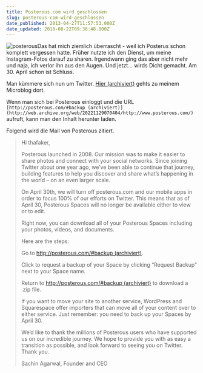 ```yaml
---
title: Posterous.com wird geschlossen
slug: posterous-com-wird-geschlossen
date_published: 2013-04-27T11:57:53.000Z
date_updated: 2018-08-22T09:38:48.000Z
---
```


![posterous](//picdump.thafaker.de/2013/04/Bildschirmfoto-2013-04-27-um-13.57.21-100x100.png)Das hat mich ziemlich überrascht - weil ich Posterus schon komplett vergessen hatte. Früher nutzte ich den Dienst, um meine Instagram-Fotos darauf zu sharen. Irgendwann ging das aber nicht mehr und naja, ich verlor ihn aus den Augen. Und jetzt… wirds Dicht gemacht. Am 30. April schon ist Schluss. 

Man kümmere sich nun um Twitter. [Hier (archiviert)](http://web.archive.org/web/20130502034137/http://janseiniphone.posterous.com/) gehts zu meinem Microblog dort.

Wenn man sich bei Posterous einloggt und die URL `[http://posterous.com/#backup (archiviert)](http://web.archive.org/web/20221129070404/http://www.posterous.com/)` aufruft, kann man den Inhalt herunter laden.

Folgend wird die Mail von Posterous zitiert.

> Hi thafaker,
> 
> Posterous launched in 2008. Our mission was to make it easier to share photos and connect with your social networks. Since joining Twitter about one year ago, we’ve been able to continue that journey, building features to help you discover and share what’s happening in the world – on an even larger scale.
> 
> On April 30th, we will turn off posterous.com and our mobile apps in order to focus 100% of our efforts on Twitter. This means that as of April 30, Posterous Spaces will no longer be available either to view or to edit.
> 
> Right now, you can download all of your Posterous Spaces including your photos, videos, and documents.
> 
> Here are the steps:
> 
> Go to [http://posterous.com/#backup (archiviert)](http://web.archive.org/web/20221129070404/http://www.posterous.com/).
> 
> Click to request a backup of your Space by clicking “Request Backup” next to your Space name.
> 
> Return to [http://posterous.com/#backup (archiviert)](http://web.archive.org/web/20221129070404/http://www.posterous.com/) to download a .zip file.
> 
> If you want to move your site to another service, WordPress and Squarespace offer importers that can move all of your content over to either service. Just remember: you need to back up your Spaces by April 30.
> 
> We’d like to thank the millions of Posterous users who have supported us on our incredible journey. We hope to provide you with as easy a transition as possible, and look forward to seeing you on Twitter. Thank you.
> 
> Sachin Agarwal, Founder and CEO
